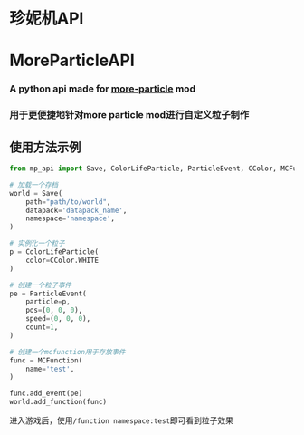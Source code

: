 # 珍妮机API
# MoreParticleAPI
### A python api made for [more-particle](https://github.com/BottleSoy/more-particle) mod
### 用于更便捷地针对more particle mod进行自定义粒子制作

## 使用方法示例

```python
from mp_api import Save, ColorLifeParticle, ParticleEvent, CColor, MCFunction

# 加载一个存档
world = Save(
    path="path/to/world",
    datapack='datapack_name',
    namespace='namespace',
)

# 实例化一个粒子
p = ColorLifeParticle(
    color=CColor.WHITE
)

# 创建一个粒子事件
pe = ParticleEvent(
    particle=p,
    pos=(0, 0, 0),
    speed=(0, 0, 0),
    count=1,
)

# 创建一个mcfunction用于存放事件
func = MCFunction(
    name='test',
)

func.add_event(pe)
world.add_function(func)
```
进入游戏后，使用`/function namespace:test`即可看到粒子效果
